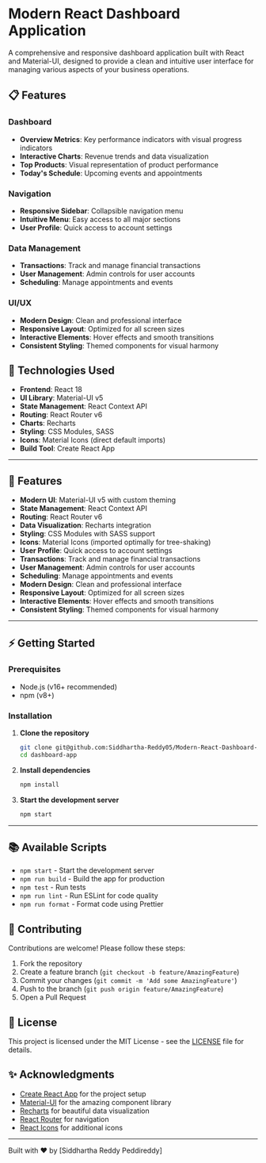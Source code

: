 # Modern React Dashboard Application

A comprehensive and responsive dashboard application built with React and Material-UI, designed to provide a clean and intuitive user interface for managing various aspects of your business operations.

## 📋 Features

### Dashboard
- **Overview Metrics**: Key performance indicators with visual progress indicators
- **Interactive Charts**: Revenue trends and data visualization
- **Top Products**: Visual representation of product performance
- **Today's Schedule**: Upcoming events and appointments

### Navigation
- **Responsive Sidebar**: Collapsible navigation menu
- **Intuitive Menu**: Easy access to all major sections
- **User Profile**: Quick access to account settings

### Data Management
- **Transactions**: Track and manage financial transactions
- **User Management**: Admin controls for user accounts
- **Scheduling**: Manage appointments and events

### UI/UX
- **Modern Design**: Clean and professional interface
- **Responsive Layout**: Optimized for all screen sizes
- **Interactive Elements**: Hover effects and smooth transitions
- **Consistent Styling**: Themed components for visual harmony

## 🚀 Technologies Used

- **Frontend**: React 18
- **UI Library**: Material-UI v5
- **State Management**: React Context API
- **Routing**: React Router v6
- **Charts**: Recharts
- **Styling**: CSS Modules, SASS
- **Icons**: Material Icons (direct default imports)
- **Build Tool**: Create React App

---

## 🚀 Features

- **Modern UI**: Material-UI v5 with custom theming
- **State Management**: React Context API
- **Routing**: React Router v6
- **Data Visualization**: Recharts integration
- **Styling**: CSS Modules with SASS support
- **Icons**: Material Icons (imported optimally for tree-shaking)
- **User Profile**: Quick access to account settings
- **Transactions**: Track and manage financial transactions
- **User Management**: Admin controls for user accounts
- **Scheduling**: Manage appointments and events
- **Modern Design**: Clean and professional interface
- **Responsive Layout**: Optimized for all screen sizes
- **Interactive Elements**: Hover effects and smooth transitions
- **Consistent Styling**: Themed components for visual harmony

---

## ⚡ Getting Started

### Prerequisites

- Node.js (v16+ recommended)
- npm (v8+)

### Installation

1. **Clone the repository**
    ```bash
    git clone git@github.com:Siddhartha-Reddy05/Modern-React-Dashboard-Application.git
    cd dashboard-app
    ```
2. **Install dependencies**
    ```bash
    npm install
    ```
3. **Start the development server**
    ```bash
    npm start
    ```

---

## 📚 Available Scripts

- `npm start` - Start the development server
- `npm run build` - Build the app for production
- `npm test` - Run tests
- `npm run lint` - Run ESLint for code quality
- `npm run format` - Format code using Prettier

## 🤝 Contributing

Contributions are welcome! Please follow these steps:

1. Fork the repository
2. Create a feature branch (`git checkout -b feature/AmazingFeature`)
3. Commit your changes (`git commit -m 'Add some AmazingFeature'`)
4. Push to the branch (`git push origin feature/AmazingFeature`)
5. Open a Pull Request

## 📄 License

This project is licensed under the MIT License - see the [LICENSE](LICENSE) file for details.

## ✨ Acknowledgments

- [Create React App](https://create-react-app.dev/) for the project setup
- [Material-UI](https://mui.com/) for the amazing component library
- [Recharts](https://recharts.org/) for beautiful data visualization
- [React Router](https://reactrouter.com/) for navigation
- [React Icons](https://react-icons.github.io/react-icons/) for additional icons

---

Built with ❤️ by [Siddhartha Reddy Peddireddy]

